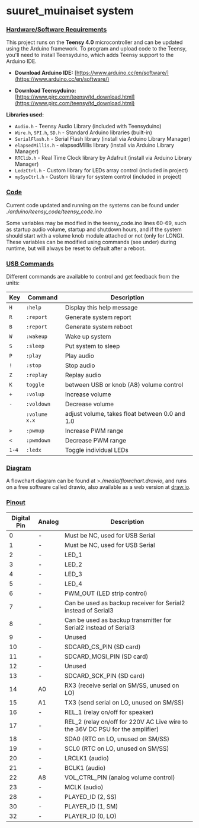 # suuret_muinaiset system

### <ins>Hardware/Software Requirements</ins>
This project runs on the **Teensy 4.0** microcontroller and can be updated using the Arduino framework. To program and upload code to the Teensy, you'll need to install Teensyduino, which adds Teensy support to the Arduino IDE.

+ **Download Arduino IDE:** [https://www.arduino.cc/en/software/](https://www.arduino.cc/en/software/)

+ **Download Teensyduino:** [https://www.pjrc.com/teensy/td_download.html](https://www.pjrc.com/teensy/td_download.html)

**Libraries used:**
- `Audio.h` - Teensy Audio Library (included with Teensyduino)
- `Wire.h`, `SPI.h`, `SD.h` - Standard Arduino libraries (built-in)
- `SerialFlash.h` - Serial Flash library (install via Arduino Library Manager)
- `elapsedMillis.h` - elapsedMillis library (install via Arduino Library Manager)
- `RTClib.h` - Real Time Clock library by Adafruit (install via Arduino Library Manager)
- `LedzCtrl.h` - Custom library for LEDs array control (included in project)
- `mySysCtrl.h` - Custom library for system control (included in project)

### <ins>Code</ins>
Current code updated and running on the systems can be found under *./arduino/teensy_code/teensy_code.ino*

Some variables may be modified in the teensy_code.ino lines 60-69, such as startup audio volume, startup and shutdown hours, and if the system should start with a volume knob module attached or not (only for LONG). These variables can be modified using commands (see under) during runtime, but will always be reset to default after a reboot.

### <ins>USB Commands</ins>
Different commands are available to control and get feedback from the units:

| Key | Command | Description |
|-----|---------|-------------|
| `H` | `:help` | Display this help message |
| `R` | `:report` | Generate system report |
| `B` | `:report` | Generate system reboot |
| `W` | `:wakeup` | Wake up system |
| `S` | `:sleep` | Put system to sleep |
| `P` | `:play` | Play audio |
| `!` | `:stop` | Stop audio |
| `Z` | `:replay` | Replay audio |
| `K` | `toggle` | between USB or knob (A8) volume control |
| `+` | `:volup` | Increase volume |
| `-` | `:voldown` | Decrease volume |
| |`:volume x.x`  | adjust volume, takes float between 0.0 and 1.0 |
| `>` | `:pwmup` | Increase PWM range |
| `<` | `:pwmdown` | Decrease PWM range |
| `1-4` | `:ledx` | Toggle individual LEDs |

### <ins>Diagram</ins>
A flowchart diagram can be found at >*./media/flowchart.drawio*, and runs on a free software called drawio, also available as a web version at [draw.io](www.draw.io).

### <ins>Pinout</ins>
|Digital Pin| Analog| Description|
|-----------|----------|------------|
| 0 | - | Must be NC, used for USB Serial |
| 1 | - | Must be NC, used for USB Serial |
| 2 | - | LED_1 |
| 3 | - | LED_2 |
| 4 | - | LED_3 |
| 5 | - | LED_4 |
| 6 | - | PWM_OUT (LED strip control) |
| 7 | - | Can be used as backup receiver for Serial2 instead of Serial3 |
| 8 | - | Can be used as backup transmitter for Serial2 instead of Serial3 |
| 9 | - | Unused |
| 10 | - | SDCARD_CS_PIN (SD card) |
| 11 | - | SDCARD_MOSI_PIN (SD card) |
| 12 | - | Unused |
| 13 | - | SDCARD_SCK_PIN (SD card) |
| 14 | A0 | RX3 (receive serial on SM/SS, unused on LO) |
| 15 | A1 | TX3 (send serial on LO, unused on SM/SS) |
| 16 | - | REL_1 (relay on/off for speaker) |
| 17 | - | REL_2 (relay on/off for 220V AC Live wire to the 36V DC PSU for the amplifier) |
| 18 | - | SDA0 (RTC on LO, unused on SM/SS) |
| 19 | - | SCL0 (RTC on LO, unused on SM/SS) |
| 20 | - | LRCLK1 (audio) |
| 21 | - | BCLK1 (audio) |
| 22 | A8 | VOL_CTRL_PIN (analog volume control) |
| 23 | - | MCLK (audio) |
| 28 | - | PLAYED_ID (2, SS) |
| 30 | - | PLAYER_ID (1, SM) |
| 32 | - | PLAYER_ID (0, LO) |



